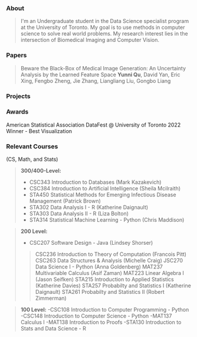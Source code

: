 

### About
> I'm an Undergraduate student in the Data Science specialist program at the University of Toronto. My goal is to use methods in computer science to solve real world problems. My research interest lies in the intersection of Biomedical Imaging and Computer Vision.

### Papers
>Beware the Black-Box of Medical Image Generation: An Uncertainty Analysis by the Learned Feature Space
**Yunni Qu**, David Yan, Eric  Xing, Fengbo Zheng, Jie Zhang, Liangliang Liu, Gongbo Liang

### Projects




### Awards
American Statistical Association DataFest @ University of Toronto 2022 
Winner - Best Visualization

### Relevant Courses
(CS, Math, and Stats)
>**300/400-Level:**
>
> - CSC343 Introduction to Databases (Mark Kazakevich)
> - CSC384 Introduction to Artificial Intelligence (Sheila Mcilraith)
> - STA450 Statistical Methods for Emerging Infectious Disease Management (Patrick Brown)
> - STA302 Data Analysis I - R (Katherine Daignault)
> - STA303 Data Analysis II - R (Liza Bolton)
> - STA314 Statistical Machine Learning - Python (Chris Maddison)

>**200 Level:**
>
> - CSC207 Software Design - Java (Lindsey Shorser)
>>CSC236 Introduction to Theory of Computation (Francois Pitt)
>>CSC263 Data Structures & Analysis (Michelle Craig)
>>JSC270 Data Science I - Python (Anna Goldenberg)
>>MAT237 Multivariable Calculus (Asif Zaman)
>>MAT223 Linear Algebra I (Jason Seifken)
>>STA215 Introduction to Applied Statistics (Katherine Davies)
>>STA257 Probabilty and Statistics I (Katherine Daignault)
>>STA261 Probabilty and Statistics II (Robert Zimmerman)

>**100 Level:**
>-CSC108 Introduction to Computer Programming - Python
>-CSC148 Introduction to Computer Science - Python
>-MAT137 Calculus I
>-MAT138 Introduction to Proofs
>-STA130 Introduction to Stats and Data Science - R

